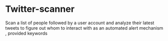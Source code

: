 # Twitter-scanner
Scan a list of people followed by a user account and analyze their latest tweets to figure out whom to interact with as an automated alert mechanism , provided keywords
